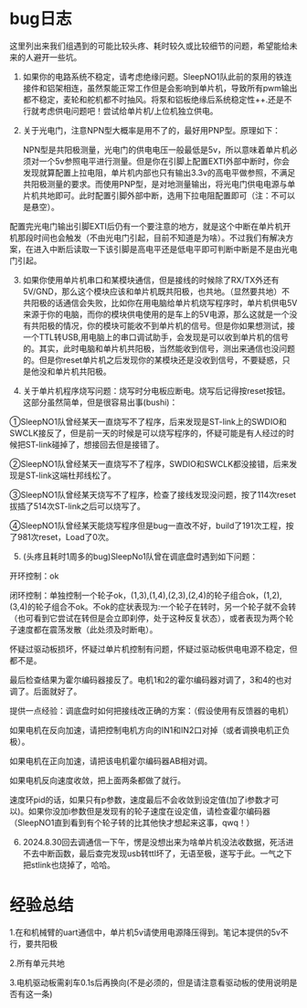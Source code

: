 # bug日志
这里列出来我们组遇到的可能比较头疼、耗时较久或比较细节的问题，希望能给未来的人避开一些坑。

1. 如果你的电路系统不稳定，请考虑绝缘问题。SleepNO1队此前的泵用的铁连接件和铝架相连，虽然泵能正常工作但是会影响到单片机，导致所有pwm输出都不稳定，麦轮和舵机都不时抽风。将泵和铝板绝缘后系统稳定性++.还是不行就考虑供电问题吧！尝试给单片机/上位机独立供电。

2. 关于光电门，注意NPN型大概率是用不了的，最好用PNP型。原理如下：
    
    NPN型是共阳极测量，光电门的供电电压一般最低是5v，所以意味着单片机必须对一个5v参照电平进行测量。但是你在引脚上配置EXTI外部中断时，你会发现就算配置上拉电阻，单片机内部也只有输出3.3v的高电平做参照，不满足共阳极测量的要求。而使用PNP型，是对地测量输出，将光电门供电电源与单片机共地即可。此时配置引脚外部中断，选用下拉电阻配置即可（注：不可以是悬空）。

配置完光电门输出引脚EXTI后仍有一个要注意的地方，就是这个中断在单片机开机那段时间也会触发（不由光电门引起，目前不知道是为啥）。不过我们有解决方案，在进入中断后读取一下该引脚是高电平还是低电平即可判断中断是不是由光电门引起。

3. 如果你使用单片机串口和某模块通信，但是接线的时候除了RX/TX外还有5V/GND，那么这个模块应该和单片机既共阳极，也共地。（显然要共地）不共阳极的话通信会失败，比如你在用电脑给单片机烧写程序时，单片机供电5V来源于你的电脑，而你的模块供电使用的是车上的5V电源，那么这就是一个没有共阳极的情况，你的模块可能收不到单片机的信号。但是你如果想测试，接一个TTL转USB,用电脑上的串口调试助手，会发现是可以收到单片机的信号的。其实，此时电脑和单片机共阳极，当然能收到信号，测出来通信也没问题的。但是你reset单片机之后发现你的某模块还是没收到信号，不要疑惑，只是他没和单片机共阳极。

4. 关于单片机程序烧写问题：烧写时分电板应断电。烧写后记得按reset按钮。这部分虽然简单，但是很容易出事(bushi)：

①SleepNO1队曾经某天一直烧写不了程序，后来发现是ST-link上的SWDIO和SWCLK接反了，但是前一天的时候是可以烧写程序的，怀疑可能是有人经过的时候把ST-link碰掉了，想接回去但是接错了。

②SleepNO1队曾经某天一直烧写不了程序，SWDIO和SWCLK都没接错，后来发现是ST-link这端杜邦线松了。

③SleepNO1队曾经某天烧写不了程序，检查了接线发现没问题，按了114次reset拔插了514次ST-link之后可以烧写了。

④SleepNO1队曾经某天能烧写程序但是bug一直改不好，build了191次工程，按了981次reset，Load了0次。

5. (头疼且耗时1周多的bug)SleepNo1队曾在调底盘时遇到如下问题：

开环控制：ok

闭环控制：单独控制一个轮子ok，(1,3),(1,4),(2,3),(2,4)的轮子组合ok，(1,2),(3,4)的轮子组合不ok。不ok的症状表现为:一个轮子在转时，另一个轮子就不会转（也可看到它尝试在转但是会立即刹停，处于这种反复状态），或者表现为两个轮子速度都在震荡发散（此处须及时断电）。

怀疑过驱动板损坏，怀疑过单片机控制有问题，怀疑过驱动板供电电源不稳定，但都不是。

最后检查结果为霍尔编码器接反了。电机1和2的霍尔编码器对调了，3和4的也对调了。后面就好了。

提供一点经验：调底盘时如何把接线改正确的方案：（假设使用有反馈器的电机）

如果电机在反向加速，请把控制电机方向的IN1和IN2口对掉（或者调换电机正负极）。

如果电机在正向加速，请把该电机霍尔编码器AB相对调。

如果电机反向速度收敛，把上面两条都做了就行。

速度环pid的话，如果只有p参数，速度最后不会收敛到设定值(加了i参数才可以)。如果你没加i参数但是发现有的轮子速度在设定值，请检查霍尔编码器（SleepNO1直到看到有个轮子转的比其他快才想起来这事，qwq！）

6. 2024.8.30回去调通信一下午，愣是没想出来为啥单片机没法收数据，死活进不去中断函数，最后查完发现usb转ttl坏了，无语至极，遂写于此。一气之下把stlink也烧掉了，哈哈。


# 经验总结
1.在和机械臂的uart通信中，单片机5v请使用电源降压得到。笔记本提供的5v不行，要共阳极

2.所有单元共地

3.电机驱动板需刹车0.1s后再换向(不是必须的，但是请注意看驱动板的使用说明是否有这一条)
